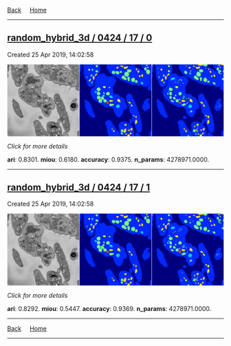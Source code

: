 
[Back](..)&nbsp;&nbsp;&nbsp;&nbsp;&nbsp;[Home](https://leapmanlab.github.io/snapshots)

---

<div class="summary"><a href="0"><h2>random_hybrid_3d / 0424 / 17 / 0</h2></a><p>Created 25 Apr 2019, 14:02:58
</p><a href="0"><img src="0/media/summary.png" align="center"></a><p>
<i>Click for more details</i>
</p></div>

**ari**: 0.8301. **miou**: 0.6180. **accuracy**: 0.9375. **n_params**: 4278971.0000. 

---

<div class="summary"><a href="1"><h2>random_hybrid_3d / 0424 / 17 / 1</h2></a><p>Created 25 Apr 2019, 14:02:58
</p><a href="1"><img src="1/media/summary.png" align="center"></a><p>
<i>Click for more details</i>
</p></div>

**ari**: 0.8292. **miou**: 0.5447. **accuracy**: 0.9369. **n_params**: 4278971.0000. 

---

[Back](..)&nbsp;&nbsp;&nbsp;&nbsp;&nbsp;[Home](https://leapmanlab.github.io/snapshots)

---